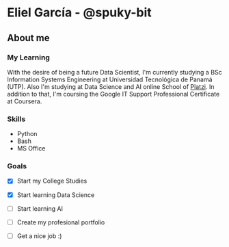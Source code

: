 # Eliel García - @spuky-bit
## About me
### My Learning

With the desire of being a future Data Scientist, I'm currently studying a BSc Information Systems Engineering at Universidad Tecnológica de Panamá (UTP). Also I'm studying at Data Science and AI online School of [Platzi](https://www.Platzi.com). In addition to that, I'm coursing the Google IT Support Professional Certificate at Coursera.

### Skills
- Python
- Bash
- MS Office

### Goals
- [x] Start my College Studies
- [x] Start learning Data Science
- [ ] Start learning AI
- [ ] Create my profesional portfolio
- [ ] Get a nice job :)


<!--
**spuky-bit/spuky-bit** is a ✨ _special_ ✨ repository because its `README.md` (this file) appears on your GitHub profile.

Here are some ideas to get you started:

- 🔭 I’m currently working on ...
- 🌱 I’m currently learning ...
- 👯 I’m looking to collaborate on ...
- 🤔 I’m looking for help with ...
- 💬 Ask me about ...
- 📫 How to reach me: ...
- 😄 Pronouns: ...
- ⚡ Fun fact: ...
-->
